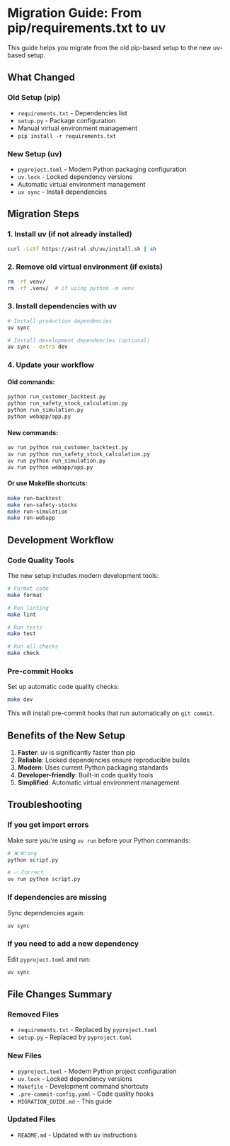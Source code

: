 # Migration Guide: From pip/requirements.txt to uv

This guide helps you migrate from the old pip-based setup to the new uv-based setup.

## What Changed

### Old Setup (pip)
- `requirements.txt` - Dependencies list
- `setup.py` - Package configuration
- Manual virtual environment management
- `pip install -r requirements.txt`

### New Setup (uv)
- `pyproject.toml` - Modern Python packaging configuration
- `uv.lock` - Locked dependency versions
- Automatic virtual environment management
- `uv sync` - Install dependencies

## Migration Steps

### 1. Install uv (if not already installed)
```bash
curl -LsSf https://astral.sh/uv/install.sh | sh
```

### 2. Remove old virtual environment (if exists)
```bash
rm -rf venv/
rm -rf .venv/  # if using python -m venv
```

### 3. Install dependencies with uv
```bash
# Install production dependencies
uv sync

# Install development dependencies (optional)
uv sync --extra dev
```

### 4. Update your workflow

#### Old commands:
```bash
python run_customer_backtest.py
python run_safety_stock_calculation.py
python run_simulation.py
python webapp/app.py
```

#### New commands:
```bash
uv run python run_customer_backtest.py
uv run python run_safety_stock_calculation.py
uv run python run_simulation.py
uv run python webapp/app.py
```

#### Or use Makefile shortcuts:
```bash
make run-backtest
make run-safety-stocks
make run-simulation
make run-webapp
```

## Development Workflow

### Code Quality Tools
The new setup includes modern development tools:

```bash
# Format code
make format

# Run linting
make lint

# Run tests
make test

# Run all checks
make check
```

### Pre-commit Hooks
Set up automatic code quality checks:

```bash
make dev
```

This will install pre-commit hooks that run automatically on `git commit`.

## Benefits of the New Setup

1. **Faster**: uv is significantly faster than pip
2. **Reliable**: Locked dependencies ensure reproducible builds
3. **Modern**: Uses current Python packaging standards
4. **Developer-friendly**: Built-in code quality tools
5. **Simplified**: Automatic virtual environment management

## Troubleshooting

### If you get import errors
Make sure you're using `uv run` before your Python commands:
```bash
# ❌ Wrong
python script.py

# ✅ Correct
uv run python script.py
```

### If dependencies are missing
Sync dependencies again:
```bash
uv sync
```

### If you need to add a new dependency
Edit `pyproject.toml` and run:
```bash
uv sync
```

## File Changes Summary

### Removed Files
- `requirements.txt` - Replaced by `pyproject.toml`
- `setup.py` - Replaced by `pyproject.toml`

### New Files
- `pyproject.toml` - Modern Python project configuration
- `uv.lock` - Locked dependency versions
- `Makefile` - Development command shortcuts
- `.pre-commit-config.yaml` - Code quality hooks
- `MIGRATION_GUIDE.md` - This guide

### Updated Files
- `README.md` - Updated with uv instructions 